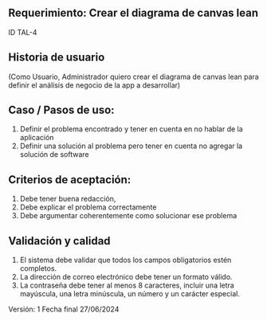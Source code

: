 ## Requerimiento: Crear el diagrama de canvas lean 
ID TAL-4

## Historia de usuario 
(Como Usuario, Administrador quiero crear el diagrama de canvas lean para definir el análisis de negocio de la app a desarrollar)

## Caso / Pasos de uso: 
  1. Definir el problema encontrado y tener en cuenta en no hablar de la aplicación
  2. Definir una solución al problema pero tener en cuenta no agregar la solución de software

## Criterios de aceptación: 
  1. Debe tener buena redacción, 
  2. Debe explicar el problema correctamente 
  3. Debe argumentar coherentemente como solucionar ese problema

## Validación y calidad
  1. El sistema debe validar que todos los campos obligatorios estén completos.
  2. La dirección de correo electrónico debe tener un formato válido.
  3. La contraseña debe tener al menos 8 caracteres, incluir una letra mayúscula, una letra   minúscula, un número y un carácter especial.

Versión: 1
Fecha final 27/06/2024


